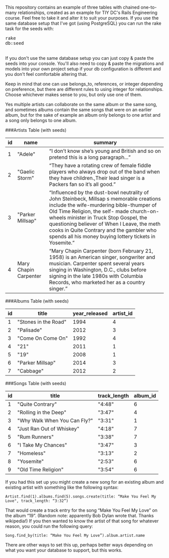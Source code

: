 This repository contains an example of three tables with chained one-to-many relationships, created as an example for TIY DC's Rails Engineering course.  Feel free to take it and alter it to suit your purposes.  If you use the same database setup that I've got (using PostgreSQL) you can run the rake task for the seeds with: <pre>rake db:seed</pre>  
If you don't use the same database setup you can just copy & paste the seeds into your console.  You'll also need to copy & paste the migrations and models into your own project setup if your db configuration is different and you don't feel comfortable altering that.  
    
Keep in mind that one can use belongs_to, references, or integer depending on preference, but there are different rules to using integer for relationships.  Choose whichever makes sense to you, but only use one of them.

Yes multiple artists can collaborate on the same album or the same song, and sometimes albums contain the same songs that were on an earlier album, but for the sake of example an album only belongs to one artist and a song only belongs to one album.

###Artists Table (with seeds)  

| id | name                  | summary                                                                                                                                                                                                                                                                                                                                                                         |
|----|-----------------------|---------------------------------------------------------------------------------------------------------------------------------------------------------------------------------------------------------------------------------------------------------------------------------------------------------------------------------------------------------------------------------|
| 1  | "Adele"               | “I don’t know she’s young and British and so on pretend this is a long paragraph...”                                                                                                                                                                                                                                                                                            |
| 2  | "Gaelic Storm"        | “They have a rotating crew of female fiddle players who always drop out of the band when they have children.,Their lead singer is a Packers fan so it’s all good.”                                                                                                                                                                                                              |
| 3  | "Parker Millsap"      | “Influenced by the dust-bowl neutrality of John Steinbeck, Millsap s memorable creations include the wife-murdering bible-thumper of Old Time Religion, the self- made church-on-wheels minister in Truck Stop Gospel, the questioning believer of When I Leave, the meth cooks in Quite Contrary and the gambler who spends all his money buying lottery tickets in Yosemite.” |
| 4  | Mary Chapin Carpenter | “Mary Chapin Carpenter (born February 21, 1958) is an American singer, songwriter and musician. Carpenter spent several years singing in Washington, D.C., clubs before signing in the late 1980s with Columbia Records, who marketed her as a country singer.”                                                                                                                 |
  
###Albums Table (with seeds)  

| id | title                | year_released | artist_id |
|----|----------------------|---------------|-----------|
| 1  | "Stones in the Road" | 1994          | 4         |
| 2  | "Palisade"           | 2012          | 3         |
| 3  | "Come On Come On"    | 1992          | 4         |
| 4  | "21"                 | 2011          | 1         |
| 5  | "19"                 | 2008          | 1         |
| 6  | "Parker Millsap"     | 2014          | 3         |
| 7  | "Cabbage"            | 2012          | 2         |

###Songs Table (with seeds)  

| id | title                        | track_length | album_id |
|----|------------------------------|--------------|----------|
| 1  | "Quite Contrary"             | "4:48"       | 6        |
| 2  | "Rolling in the Deep"        | "3:47"       | 4        |
| 3  | "Why Walk When You Can Fly?" | "3:31"       | 1        |
| 4  | "Just Ran Out of Whiskey"    | "4:18"       | 7        |
| 5  | "Rum Runners"                | "3:38"       | 7        |
| 6  | "I Take My Chances"          | "3:47"       | 3        |
| 7  | "Homeless"                   | "3:13"       | 2        |
| 8  | "Yosemite"                   | "2:53"       | 6        |
| 9  | "Old Time Religion"          | "3:54"       | 6        |

If you had this set up you might create a new song for an existing album and existing artist with something like the following syntax:

	Artist.find(1).albums.find(5).songs.create(title: “Make You Feel My Love", track_length: “3:32”)

That would create a track entry for the song “Make You Feel My Love” on the album “19”.  (Random note: apparently Bob Dylan wrote that.  Thanks wikipedia!)  If you then wanted to know the artist of that song for whatever reason, you could run the following query:

	Song.find_by(title: “Make You Feel My Love”).album.artist.name

There are other ways to set this up, perhaps better ways depending on what you want your database to support, but this works.

